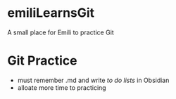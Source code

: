 # emiliLearnsGit
A small place for Emili to practice Git


# Git Practice

- must remember .md and write *to do lists* in Obsidian
- alloate more time to practicing 

